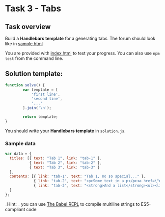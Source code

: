 # Task 3 - Tabs

## Task overview

Build a **Handlebars template** for a generating tabs. The forum should look like in [sample.html](./task/sample.html)

You are provided with [index.html](./task/index.html) to test your progress. You can also use `npm test` from the command line.

## Solution template:

```js
function solve() {
		var template = [
			'first line',
			'second line',
			'...'
		].join('\n');

		return template;
}
```

You should write your **Handlebars template** in `solution.js`.

### Sample data
```js
var data = {
  titles: [{ text: "Tab 1", link: "tab-1" },
           { text: "Tab 2", link: "tab-2" },
           { text: "Tab 3", link: "tab-3" }
  ],
  contents: [{ link: "tab-1", text: "Tab 1, no so special..." }, 
             { link: "tab-2", text: "<p>Some text in a p</p><a href=\"#\">a link</a>" }, 
             { link: "tab-3", text: "<strong>And a list</strong><ul><li>Just</li><li>a</li><li>regular</li><li>list</li></ul>" }
  ]
};
```

_Hint: _ you can use [The Babel REPL](https://babeljs.io/repl/) to compile multiline strings to ES5-compliant code 